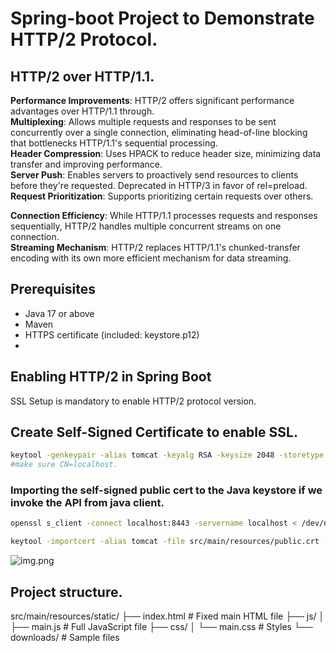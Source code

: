 # Spring-boot Project to Demonstrate HTTP/2 Protocol.

## HTTP/2 over HTTP/1.1.
**Performance Improvements**: HTTP/2 offers significant performance advantages over HTTP/1.1 through.  
    **Multiplexing**: Allows multiple requests and responses to be sent concurrently over a single connection, eliminating head-of-line blocking that bottlenecks HTTP/1.1's sequential processing.  
    **Header Compression**: Uses HPACK to reduce header size, minimizing data transfer and improving performance.  
    **Server Push**: Enables servers to proactively send resources to clients before they're requested. Deprecated in HTTP/3 in favor of rel=preload.    
    **Request Prioritization**: Supports prioritizing certain requests over others.  

**Connection Efficiency**: While HTTP/1.1 processes requests and responses sequentially, HTTP/2 handles multiple concurrent streams on one connection.  
**Streaming Mechanism**: HTTP/2 replaces HTTP/1.1's chunked-transfer encoding with its own more efficient mechanism for data streaming.  

## Prerequisites
- Java 17 or above
- Maven
- HTTPS certificate (included: keystore.p12)
- 
## Enabling HTTP/2 in Spring Boot  
SSL Setup is mandatory to enable HTTP/2 protocol version.

## Create Self-Signed Certificate to enable SSL.
```bash
keytool -genkeypair -alias tomcat -keyalg RSA -keysize 2048 -storetype PKCS12 -keystore src/main/resources/keystore.p12 -validity 365
#make sure CN=localhost.
```
### Importing the self-signed public cert to the Java keystore if we invoke the API from java client.
````bash
openssl s_client -connect localhost:8443 -servername localhost < /dev/null | sed -ne '/-BEGIN CERTIFICATE-/,/-END CERTIFICATE-/p' > src/main/resources/public.crt

keytool -importcert -alias tomcat -file src/main/resources/public.crt -keystore "$JAVA_HOME/lib/security/cacerts" -storepass mysuperpassword
````
![img.png](img.png)

## Project structure.

src/main/resources/static/
├── index.html          # Fixed main HTML file
├── js/
│   ├── main.js         # Full JavaScript file
├── css/
│   └── main.css        # Styles
└── downloads/          # Sample files